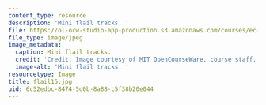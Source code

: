 ```yaml
---
content_type: resource
description: 'Mini flail tracks. '
file: https://ol-ocw-studio-app-production.s3.amazonaws.com/courses/ec-s06-design-for-demining-spring-2007/6c52edbc84745d0b8a88c5f38b20e044_flail15.jpg
file_type: image/jpeg
image_metadata:
  caption: Mini flail tracks.
  credit: 'Credit: Image courtesy of MIT OpenCourseWare, course staff, and students.'
  image-alt: 'Mini flail tracks. '
resourcetype: Image
title: flail15.jpg
uid: 6c52edbc-8474-5d0b-8a88-c5f38b20e044
---
```

